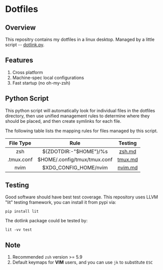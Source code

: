 # Dotfiles

## Overview

This repositry contains my dotfiles in a linux desktop. Managed by a
little script --
[dotlink.py](https://github.com/inclyc/dotfiles/blob/master/dotlink/dotlink.py).

## Features

1. Cross platform
2. Machine-spec local configurations
3. Fast startup (no oh-my-zsh)
## Python Script

This python script will automatically look for individual files in the
dotfiles directory, then use unified management rules to determine where
they should be placed, and then create symlinks for each file.

The following table lists the mapping rules for files managed by this script.

<div align="center">

| File Type | Rule| Testing |
| :-----:   | :--:| :--: | 
| zsh       | ${ZDOTDIR:-"$HOME"}/%s| [zsh.md](https://github.com/inclyc/dotfiles/blob/main/dotlink/test/zsh.md) |
| .tmux.conf | $HOME/.config/tmux/tmux.conf | [tmux.md](https://github.com/inclyc/dotfiles/blob/main/dotlink/test/tmux.md) |
| nvim | $XDG_CONFIG_HOME/nvim | [nvim.md](https://github.com/inclyc/dotfiles/blob/main/dotlink/test/nvim.md) |

</div>

## Testing

Good software should have best test coverage. This repository uses LLVM "lit" testing framework, you can install it from pypi via:

```
pip install lit
```

The dotlink package could be tested by:

```
lit -vv test
```

## Note

1. Recommended `zsh` version >= 5.9
2. Default keymaps for **VIM** users, and you can use `jk` to substitute `ESC`
